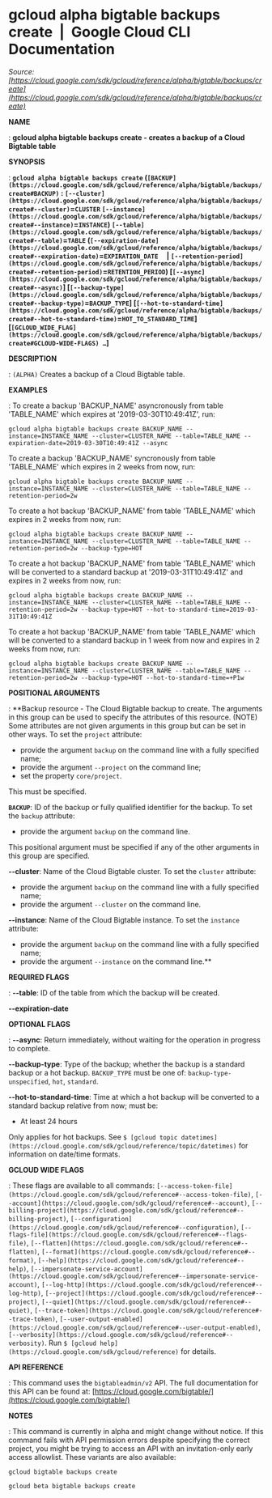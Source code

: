 # gcloud alpha bigtable backups create  |  Google Cloud CLI Documentation

*Source: [https://cloud.google.com/sdk/gcloud/reference/alpha/bigtable/backups/create](https://cloud.google.com/sdk/gcloud/reference/alpha/bigtable/backups/create)*

**NAME**

: **gcloud alpha bigtable backups create - creates a backup of a Cloud Bigtable table**

**SYNOPSIS**

: **`gcloud alpha bigtable backups create` (`[BACKUP](https://cloud.google.com/sdk/gcloud/reference/alpha/bigtable/backups/create#BACKUP)` : `[--cluster](https://cloud.google.com/sdk/gcloud/reference/alpha/bigtable/backups/create#--cluster)`=`CLUSTER` `[--instance](https://cloud.google.com/sdk/gcloud/reference/alpha/bigtable/backups/create#--instance)`=`INSTANCE`) `[--table](https://cloud.google.com/sdk/gcloud/reference/alpha/bigtable/backups/create#--table)`=`TABLE` (`[--expiration-date](https://cloud.google.com/sdk/gcloud/reference/alpha/bigtable/backups/create#--expiration-date)`=`EXPIRATION_DATE`     | `[--retention-period](https://cloud.google.com/sdk/gcloud/reference/alpha/bigtable/backups/create#--retention-period)`=`RETENTION_PERIOD`) [`[--async](https://cloud.google.com/sdk/gcloud/reference/alpha/bigtable/backups/create#--async)`] [`[--backup-type](https://cloud.google.com/sdk/gcloud/reference/alpha/bigtable/backups/create#--backup-type)`=`BACKUP_TYPE`] [`[--hot-to-standard-time](https://cloud.google.com/sdk/gcloud/reference/alpha/bigtable/backups/create#--hot-to-standard-time)`=`HOT_TO_STANDARD_TIME`] [`[GCLOUD_WIDE_FLAG](https://cloud.google.com/sdk/gcloud/reference/alpha/bigtable/backups/create#GCLOUD-WIDE-FLAGS) …`]**

**DESCRIPTION**

: `(ALPHA)` Creates a backup of a Cloud Bigtable table.

**EXAMPLES**

: To create a backup 'BACKUP_NAME' asyncronously from table 'TABLE_NAME' which
expires at '2019-03-30T10:49:41Z', run:

```
gcloud alpha bigtable backups create BACKUP_NAME --instance=INSTANCE_NAME --cluster=CLUSTER_NAME --table=TABLE_NAME --expiration-date=2019-03-30T10:49:41Z --async
```

To create a backup 'BACKUP_NAME' syncronously from table 'TABLE_NAME' which
expires in 2 weeks from now, run:

```
gcloud alpha bigtable backups create BACKUP_NAME --instance=INSTANCE_NAME --cluster=CLUSTER_NAME --table=TABLE_NAME --retention-period=2w
```

To create a hot backup 'BACKUP_NAME' from table 'TABLE_NAME' which expires in 2
weeks from now, run:

```
gcloud alpha bigtable backups create BACKUP_NAME --instance=INSTANCE_NAME --cluster=CLUSTER_NAME --table=TABLE_NAME --retention-period=2w --backup-type=HOT
```

To create a hot backup 'BACKUP_NAME' from table 'TABLE_NAME' which will be
converted to a standard backup at '2019-03-31T10:49:41Z' and expires in 2 weeks
from now, run:

```
gcloud alpha bigtable backups create BACKUP_NAME --instance=INSTANCE_NAME --cluster=CLUSTER_NAME --table=TABLE_NAME --retention-period=2w --backup-type=HOT --hot-to-standard-time=2019-03-31T10:49:41Z
```

To create a hot backup 'BACKUP_NAME' from table 'TABLE_NAME' which will be
converted to a standard backup in 1 week from now and expires in 2 weeks from
now, run:

```
gcloud alpha bigtable backups create BACKUP_NAME --instance=INSTANCE_NAME --cluster=CLUSTER_NAME --table=TABLE_NAME --retention-period=2w --backup-type=HOT --hot-to-standard-time=+P1w
```

**POSITIONAL ARGUMENTS**

: **Backup resource - The Cloud Bigtable backup to create. The arguments in this
group can be used to specify the attributes of this resource. (NOTE) Some
attributes are not given arguments in this group but can be set in other ways.
To set the `project` attribute:

- provide the argument `backup` on the command line with a fully
specified name;
- provide the argument `--project` on the command line;
- set the property `core/project`.

This must be specified.

**`BACKUP`**:
ID of the backup or fully qualified identifier for the backup.
To set the `backup` attribute:

- provide the argument `backup` on the command line.

This positional argument must be specified if any of the other arguments in this
group are specified.

**--cluster**:
Name of the Cloud Bigtable cluster.
To set the `cluster` attribute:

- provide the argument `backup` on the command line with a fully
specified name;
- provide the argument `--cluster` on the command line.

**--instance**:
Name of the Cloud Bigtable instance.
To set the `instance` attribute:

- provide the argument `backup` on the command line with a fully
specified name;
- provide the argument `--instance` on the command line.**

**REQUIRED FLAGS**

: **--table**:
ID of the table from which the backup will be created.

**--expiration-date**

**OPTIONAL FLAGS**

: **--async**:
Return immediately, without waiting for the operation in progress to complete.

**--backup-type**:
Type of the backup; whether the backup is a standard backup or a hot backup.
`BACKUP_TYPE` must be one of:
`backup-type-unspecified`, `hot`, `standard`.

**--hot-to-standard-time**:
Time at which a hot backup will be converted to a standard backup relative from
now; must be:

- At least 24 hours

Only applies for hot backups. See `$ [gcloud topic datetimes](https://cloud.google.com/sdk/gcloud/reference/topic/datetimes)`
for information on date/time formats.

**GCLOUD WIDE FLAGS**

: These flags are available to all commands: `[--access-token-file](https://cloud.google.com/sdk/gcloud/reference#--access-token-file)`,
`[--account](https://cloud.google.com/sdk/gcloud/reference#--account)`, `[--billing-project](https://cloud.google.com/sdk/gcloud/reference#--billing-project)`,
`[--configuration](https://cloud.google.com/sdk/gcloud/reference#--configuration)`,
`[--flags-file](https://cloud.google.com/sdk/gcloud/reference#--flags-file)`,
`[--flatten](https://cloud.google.com/sdk/gcloud/reference#--flatten)`, `[--format](https://cloud.google.com/sdk/gcloud/reference#--format)`, `[--help](https://cloud.google.com/sdk/gcloud/reference#--help)`, `[--impersonate-service-account](https://cloud.google.com/sdk/gcloud/reference#--impersonate-service-account)`,
`[--log-http](https://cloud.google.com/sdk/gcloud/reference#--log-http)`,
`[--project](https://cloud.google.com/sdk/gcloud/reference#--project)`, `[--quiet](https://cloud.google.com/sdk/gcloud/reference#--quiet)`, `[--trace-token](https://cloud.google.com/sdk/gcloud/reference#--trace-token)`, `[--user-output-enabled](https://cloud.google.com/sdk/gcloud/reference#--user-output-enabled)`,
`[--verbosity](https://cloud.google.com/sdk/gcloud/reference#--verbosity)`.
Run `$ [gcloud help](https://cloud.google.com/sdk/gcloud/reference)` for details.

**API REFERENCE**

: This command uses the `bigtableadmin/v2` API. The full documentation
for this API can be found at: [https://cloud.google.com/bigtable/](https://cloud.google.com/bigtable/)

**NOTES**

: This command is currently in alpha and might change without notice. If this
command fails with API permission errors despite specifying the correct project,
you might be trying to access an API with an invitation-only early access
allowlist. These variants are also available:

```
gcloud bigtable backups create
```

```
gcloud beta bigtable backups create
```